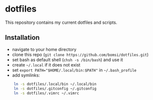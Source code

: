 # dotfiles

This repository contains my current dotfiles and scripts.

## Installation

- navigate to your home directory
- clone this repo (`git clone https://github.com/bomsi/dotfiles.git`)
- set bash as default shell (`chsh -s /bin/bash`) and use it
- create `~/.local` if it does not exist
- set `export PATH="$HOME/.local/bin:$PATH"` in `~/.bash_profile`
- add symlinks:
```sh
	ln -s dotfiles/.local/bin ~/.local/bin
	ln -s dotfiles/.gitconfig ~/.gitconfig
	ln -s dotfiles/.vimrc ~/.vimrc
```
